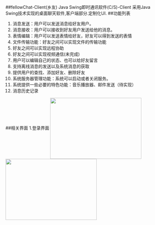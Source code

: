 ##fellowChat-Client(乡友)
Java Swing即时通讯软件(C/S)-Client
采用Java Swing技术实现的桌面聊天软件,客户端部分.定制化UI.
##功能列表
1. 消息发送：用户可以发送消息给好友用户。
2. 消息接收：用户可以接收到好友用户发送给他的消息。
3. 表情编辑：用户可以发送表情给好友，好友可以得到发送的表情
4. 文件传输功能：好友之间可以实现文件的传输功能
5. 好友之间可以实现远程协助
6. 好友之间可以实现视频通信(未完成)
7. 用户可以编辑自己的状态、也可以给好友留言
8. 支持离线消息的发送以及系统消息的获取
9. 提供用户的查找、添加好友、删除好友
10. 系统服务器管理功能：系统可以启动或者关闭服务。
11. 系统提供一些必要的特色功能：音乐播放器、邮件发送（待实现）
12. 消息历史记录

##相关界面
1.登录界面
<img src='http://img.my.csdn.net/uploads/201511/06/1446798506_4289.png' width="300" height="200" align="center"/>
<img src='http://img.my.csdn.net/uploads/201511/06/1446798564_6625.png' width="300" height="200" align="center"/>
